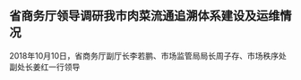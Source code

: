 

## 省商务厅领导调研我市肉菜流通追溯体系建设及运维情况

2018年10月10日，省商务厅副厅长李若鹏、市场监管局局长周子存、市场秩序处副处长姜红一行领导

<!--stackedit_data:
eyJoaXN0b3J5IjpbLTE1NzE3MTY1ODgsMjA0MDI5NzYyMl19
-->